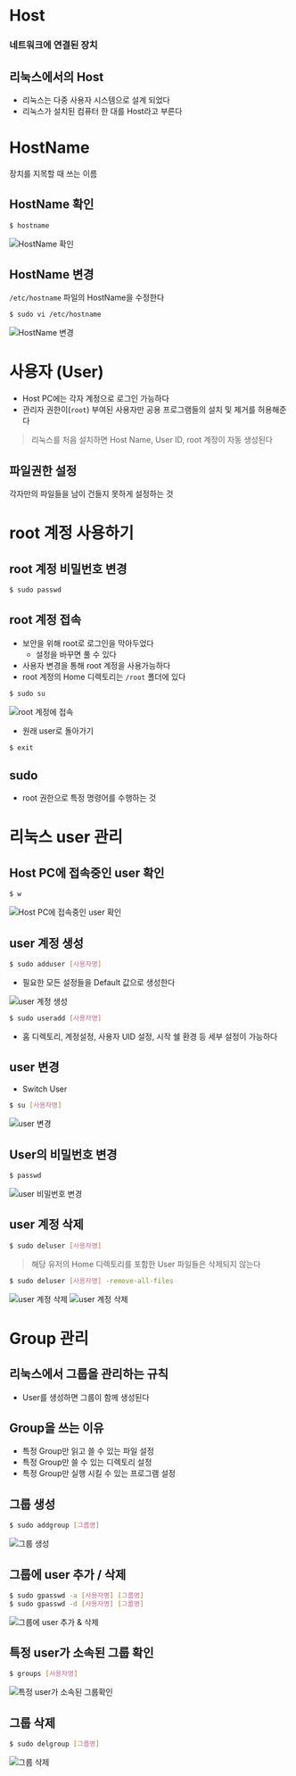# Host

### 네트워크에 연결된 장치

## 리눅스에서의 Host

- 리눅스는 다중 사용자 시스템으로 설계 되었다
- 리눅스가 설치된 컴퓨터 한 대를 Host라고 부른다

# HostName

장치를 지목할 때 쓰는 이름

## HostName 확인

``` Bash
$ hostname
```

![HostName 확인](HostName%20확인.png)

## HostName 변경

`/etc/hostname` 파일의 HostName을 수정한다

``` Bash
$ sudo vi /etc/hostname
```

![HostName 변경](HostName%20변경.png)

# 사용자 (User)

- Host PC에는 각자 계정으로 로그인 가능하다
- 관리자 권한이(`root`) 부여된 사용자만 공용 프로그램들의 설치 및 제거를 허용해준다

> 리눅스를 처음 설치하면 Host Name, User ID, root 계정이 자동 생성된다

## 파일권한 설정

각자만의 파일들을 남이 건들지 못하게 설정하는 것


# root 계정 사용하기

## root 계정 비밀번호 변경

``` Bash
$ sudo passwd
```

## root 계정 접속

- 보안을 위해 root로 로그인을 막아두었다
  - 설정을 바꾸면 풀 수 있다
- 사용자 변경을 통해 root 계정을 사용가능하다
- root 계정의 Home 디렉토리는 `/root` 폴더에 있다

``` Bash
$ sudo su
```

![root 계정에 접속](root%20계정에%20접속.png)

- 원래 user로 돌아가기

``` Bash
$ exit
```

## sudo

- root 권한으로 특정 명령어를 수행하는 것

# 리눅스 user 관리

## Host PC에 접속중인 user 확인

``` Bash
$ w
```

![Host PC에 접속중인 user 확인](Host%20PC에%20접속중인%20user%20확인.png)

## user 계정 생성

``` Bash
$ sudo adduser [사용자명]
```

- 필요한 모든 설정들을 Default 값으로 생성한다

![user 계정 생성](user%20계정%20생성.png)

``` Bash
$ sudo useradd [사용자명]
```

- 홈 디렉토리, 계정설정, 사용자 UID 설정, 시작 쉘 환경 등 세부 설정이 가능하다

## user 변경

- Switch User

``` Bash
$ su [사용자명]
```

![user 변경](user%20변경.png)

## User의 비밀번호 변경

``` Bash
$ passwd
```

![user 비밀번호 변경](user%20비밀번호%20변경.png)

## user 계정 삭제

``` Bash
$ sudo deluser [사용자명]
```

> 해당 유저의 Home 디렉토리를 포함한 User 파일들은 삭제되지 않는다

``` Bash
$ sudo deluser [사용자명] -remove-all-files
```

![user 계정 삭제](user%20계정%20삭제.png)
![user 계정 삭제](user%20계정%20삭제%20결과.png)

# Group 관리

## 리눅스에서 그룹을 관리하는 규칙

- User를 생성하면 그룹이 함께 생성된다

## Group을 쓰는 이유

- 특정 Group만 읽고 쓸 수 있는 파일 설정
- 특정 Group만 쓸 수 있는 디렉토리 설정
- 특정 Group만 실행 시킬 수 있는 프로그램 설정

## 그룹 생성

``` Bash
$ sudo addgroup [그룹명]
```

![그룹 생성](그룹%20생성.png)

## 그룹에 user 추가 / 삭제

``` Bash
$ sudo gpasswd -a [사용자명] [그룹명]
$ sudo gpasswd -d [사용자명] [그룹명]
```

![그룹에 user 추가 & 삭제](그룹에%20user%20추가%20&%20삭제.png)

## 특정 user가 소속된 그룹 확인

``` Bash
$ groups [사용자명]
```

![특정 user가 소속된 그룹확인](특정%20user가%20소속된%20그룹확인.png)

## 그룹 삭제

``` Bash
$ sudo delgroup [그룹명]
```

![그룹 삭제](그룹%20삭제.png)
